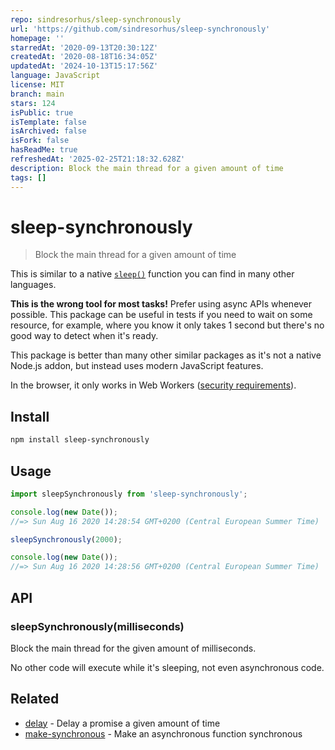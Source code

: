 ```yaml
---
repo: sindresorhus/sleep-synchronously
url: 'https://github.com/sindresorhus/sleep-synchronously'
homepage: ''
starredAt: '2020-09-13T20:30:12Z'
createdAt: '2020-08-18T16:34:05Z'
updatedAt: '2024-10-13T15:17:56Z'
language: JavaScript
license: MIT
branch: main
stars: 124
isPublic: true
isTemplate: false
isArchived: false
isFork: false
hasReadMe: true
refreshedAt: '2025-02-25T21:18:32.628Z'
description: Block the main thread for a given amount of time
tags: []
---
```


# sleep-synchronously

> Block the main thread for a given amount of time

This is similar to a native [`sleep()`](https://linux.die.net/man/3/sleep) function you can find in many other languages.

**This is the wrong tool for most tasks!** Prefer using async APIs whenever possible. This package can be useful in tests if you need to wait on some resource, for example, where you know it only takes 1 second but there's no good way to detect when it's ready.

This package is better than many other similar packages as it's not a native Node.js addon, but instead uses modern JavaScript features.

In the browser, it only works in Web Workers ([security requirements](https://developer.mozilla.org/en-US/docs/Web/JavaScript/Reference/Global_Objects/SharedArrayBuffer#security_requirements)).

## Install

```sh
npm install sleep-synchronously
```

## Usage

```js
import sleepSynchronously from 'sleep-synchronously';

console.log(new Date());
//=> Sun Aug 16 2020 14:28:54 GMT+0200 (Central European Summer Time)

sleepSynchronously(2000);

console.log(new Date());
//=> Sun Aug 16 2020 14:28:56 GMT+0200 (Central European Summer Time)
```

## API

### sleepSynchronously(milliseconds)

Block the main thread for the given amount of milliseconds.

No other code will execute while it's sleeping, not even asynchronous code.

## Related

- [delay](https://github.com/sindresorhus/delay) - Delay a promise a given amount of time
- [make-synchronous](https://github.com/sindresorhus/make-synchronous) - Make an asynchronous function synchronous
